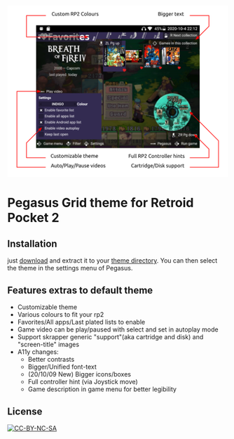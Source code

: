 ![screenshot](.meta/promo.png)

# Pegasus Grid theme for Retroid Pocket 2

## Installation

just [download](https://github.com/DFOXpro/rp2-pegasus-theme-grid/archive/master.zip) and extract it to your [theme directory](http://pegasus-frontend.org/docs/user-guide/installing-themes). You can then select the theme in the settings menu of Pegasus.

## Features extras to default theme
* Customizable theme
* Various colours to fit your rp2
* Favorites/All apps/Last plated lists to enable
* Game video can be play/paused with select and set in autoplay mode
* Support skrapper generic "support"(aka cartridge and disk) and "screen-title" images
* A11y changes:
  * Better contrasts
  * Bigger/Unified font-text
  * (20/10/09 New) Bigger icons/boxes
  * Full controller hint (via Joystick move)
  * Game description in game menu for better legibility

## License

[![CC-BY-NC-SA](https://i.creativecommons.org/l/by-nc-sa/4.0/88x31.png)](http://creativecommons.org/licenses/by-nc-sa/4.0/)
